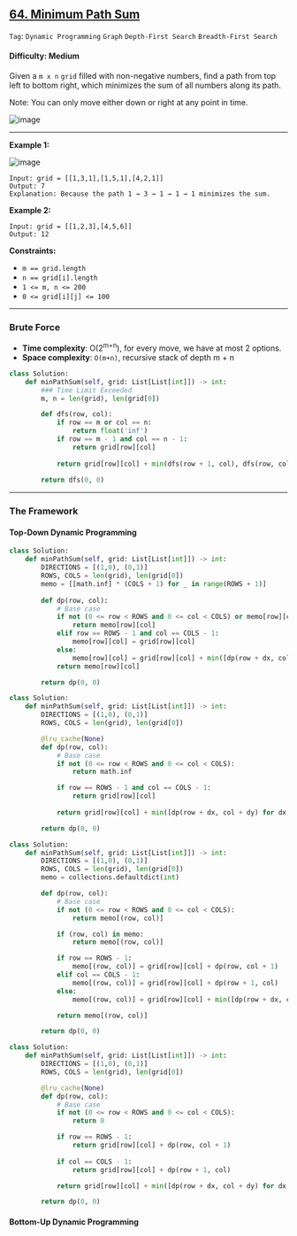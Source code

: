 ## [64. Minimum Path Sum](https://leetcode.com/problems/minimum-path-sum/)

```Tag```: ```Dynamic Programming``` ```Graph``` ```Depth-First Search``` ```Breadth-First Search``` 

#### Difficulty: Medium

Given a ```m x n``` ```grid``` filled with non-negative numbers, find a path from top left to bottom right, which minimizes the sum of all numbers along its path.

Note: You can only move either down or right at any point in time.

![image](https://user-images.githubusercontent.com/35042430/227823689-30b21db7-4c0a-400b-a78a-474b907fc5bd.png)

---

__Example 1:__

![image](https://assets.leetcode.com/uploads/2020/11/05/minpath.jpg)
```
Input: grid = [[1,3,1],[1,5,1],[4,2,1]]
Output: 7
Explanation: Because the path 1 → 3 → 1 → 1 → 1 minimizes the sum.
```

__Example 2:__
```
Input: grid = [[1,2,3],[4,5,6]]
Output: 12
```

__Constraints:__

- ```m == grid.length```
- ```n == grid[i].length```
- ```1 <= m, n <= 200```
- ```0 <= grid[i][j] <= 100```

---

### Brute Force

- __Time complexity__: O(2<sup>m+n</sup>), for every move, we have at most 2 options.
- __Space complexity__: ```O(m+n)```, recursive stack of depth m + n

```Python
class Solution:
    def minPathSum(self, grid: List[List[int]]) -> int:
        ### Time Limit Exceeded
        m, n = len(grid), len(grid[0])

        def dfs(row, col):
            if row == m or col == n:
                return float('inf')
            if row == m - 1 and col == n - 1:
                return grid[row][col]
            
            return grid[row][col] + min(dfs(row + 1, col), dfs(row, col + 1))
        
        return dfs(0, 0)
```

---

### The Framework

#### Top-Down Dynamic Programming

```Python
class Solution:
    def minPathSum(self, grid: List[List[int]]) -> int:
        DIRECTIONS = [(1,0), (0,1)]
        ROWS, COLS = len(grid), len(grid[0])
        memo = [[math.inf] * (COLS + 1) for _ in range(ROWS + 1)]
        
        def dp(row, col):
            # Base case
            if not (0 <= row < ROWS and 0 <= col < COLS) or memo[row][col] != float('inf'):
                return memo[row][col]
            elif row == ROWS - 1 and col == COLS - 1:
                memo[row][col] = grid[row][col]
            else:
                memo[row][col] = grid[row][col] + min([dp(row + dx, col + dy) for dx, dy in DIRECTIONS])
            return memo[row][col]

        return dp(0, 0)
```

```Python
class Solution:
    def minPathSum(self, grid: List[List[int]]) -> int:
        DIRECTIONS = [(1,0), (0,1)]
        ROWS, COLS = len(grid), len(grid[0])

        @lru_cache(None)
        def dp(row, col):
            # Base case
            if not (0 <= row < ROWS and 0 <= col < COLS):
                return math.inf

            if row == ROWS - 1 and col == COLS - 1:
                return grid[row][col]
            
            return grid[row][col] + min([dp(row + dx, col + dy) for dx, dy in DIRECTIONS])

        return dp(0, 0)
```

```Python
class Solution:
    def minPathSum(self, grid: List[List[int]]) -> int:
        DIRECTIONS = [(1,0), (0,1)]
        ROWS, COLS = len(grid), len(grid[0])
        memo = collections.defaultdict(int)

        def dp(row, col):
            # Base case
            if not (0 <= row < ROWS and 0 <= col < COLS):
                return memo[(row, col)]

            if (row, col) in memo:
                return memo[(row, col)]

            if row == ROWS - 1:
                memo[(row, col)] = grid[row][col] + dp(row, col + 1)
            elif col == COLS - 1:
                memo[(row, col)] = grid[row][col] + dp(row + 1, col)
            else:
                memo[(row, col)] = grid[row][col] + min([dp(row + dx, col + dy) for dx, dy in DIRECTIONS])

            return memo[(row, col)]

        return dp(0, 0)
```

```Python
class Solution:
    def minPathSum(self, grid: List[List[int]]) -> int:
        DIRECTIONS = [(1,0), (0,1)]
        ROWS, COLS = len(grid), len(grid[0])

        @lru_cache(None)
        def dp(row, col):
            # Base case
            if not (0 <= row < ROWS and 0 <= col < COLS):
                return 0

            if row == ROWS - 1:
                return grid[row][col] + dp(row, col + 1)
            
            if col == COLS - 1:
                return grid[row][col] + dp(row + 1, col)

            return grid[row][col] + min([dp(row + dx, col + dy) for dx, dy in DIRECTIONS])

        return dp(0, 0)
```

#### Bottom-Up Dynamic Programming
